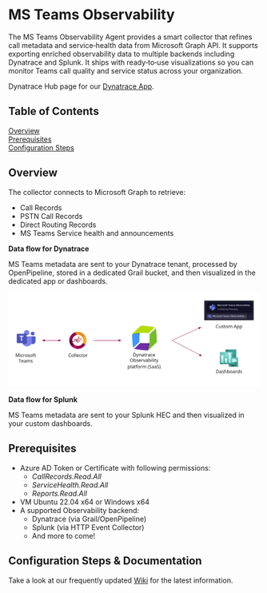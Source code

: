 # MS Teams Observability

The MS Teams Observability Agent provides a smart collector that refines call metadata and service‑health data from Microsoft Graph API. It supports exporting enriched observability data to multiple backends including Dynatrace and Splunk. 
It ships with ready‑to‑use visualizations so you can monitor Teams call quality and service status across your organization.

Dynatrace Hub page for our [Dynatrace App](https://www.dynatrace.com/hub/detail/microsoft-teams-observability/).

## Table of Contents

[Overview](#overview)  
[Prerequisites](#prerequisites)  
[Configuration Steps](#configuration-steps)  

## Overview

The collector connects to Microsoft Graph to retrieve:
- Call Records
- PSTN Call Records
- Direct Routing Records
- MS Teams Service health and announcements

**Data flow for Dynatrace**

MS Teams metadata are sent to your Dynatrace tenant, processed by OpenPipeline, stored in a dedicated Grail bucket, and then visualized in the dedicated app or dashboards.

<p align="center">
  <img src="./src/assets/images/architecture.png" width=900>
</p>

**Data flow for Splunk**

MS Teams metadata are sent to your Splunk HEC and then visualized in your custom dashboards.

## Prerequisites

- Azure AD Token or Certificate with following permissions:
  - *CallRecords.Read.All*
  - *ServiceHealth.Read.All*
  - *Reports.Read.All*
- VM Ubuntu 22.04 x64 or Windows x64
- A supported Observability backend: 
  -	Dynatrace (via Grail/OpenPipeline)
  -	Splunk (via HTTP Event Collector)
  - And more to come!

## Configuration Steps & Documentation

Take a look at our frequently updated [Wiki](https://github.com/Phenisys/microsoft-teams-observability/wiki) for the latest information.
